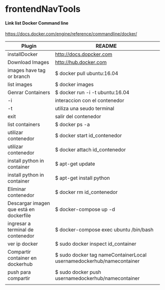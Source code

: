 # frontendNavTools

#### Link list Docker Command line
https://docs.docker.com/engine/reference/commandline/docker/

| Plugin                                  | README                                                                    |
| --------------------------------------- | ------------------------------------------------------------------------- |
| installDocker                           | http://docs.dopcker.com                                                   |
| Download Images                         | http://hub.docker.com                                                     |
| images have tag or branch               | $ docker pull ubuntu:16.04                                                |
| list images                             | $ docker images                                                           |
| Genrar Containers                       | $ docker run -i -t ubuntu:16.04                                           |
| -i                                      | interaccion con el contenedor                                             |
| -t                                      | utiliza una seudo terminal                                                |
| exit                                    | salir del contenedor                                                      |
| list containers                         | $ docker ps -a                                                            |
| utilizar contenedor                     | $ docker start id_contenedor                                              |
| utilizar contenedor                     | $ docker attach id_contenedor                                             |
| install python in container             | $ apt-get update                                                          |
| install python in container             | $ apt-get install python                                                  |
| Eliminar contenedor                     | $ docker rm id_contenedor                                                 |
| Descargar imagen que está en dockerfile | $ docker-compose up -d                                                    |
| ingresar a terminal de  contenedor      | $ docker-compose exec ubuntu /bin/bash                                    |
| ver ip docker                           | $ sudo docker inspect id_container                                        |
|Compartir container en dockerhub         | $ sudo docker tag nameContainerLocal usernamedockerhub/namecontainer
|push para compartir                      | $ sudo docker push usernamedockerhub/namecontainer
                                          | 
